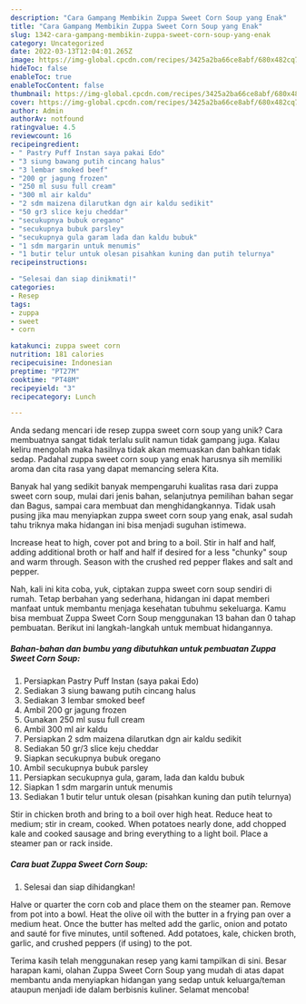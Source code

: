 ```yaml
---
description: "Cara Gampang Membikin Zuppa Sweet Corn Soup yang Enak"
title: "Cara Gampang Membikin Zuppa Sweet Corn Soup yang Enak"
slug: 1342-cara-gampang-membikin-zuppa-sweet-corn-soup-yang-enak
category: Uncategorized
date: 2022-03-13T12:04:01.265Z
image: https://img-global.cpcdn.com/recipes/3425a2ba66ce8abf/680x482cq70/zuppa-sweet-corn-soup-foto-resep-utama.jpg
hideToc: false
enableToc: true
enableTocContent: false
thumbnail: https://img-global.cpcdn.com/recipes/3425a2ba66ce8abf/680x482cq70/zuppa-sweet-corn-soup-foto-resep-utama.jpg
cover: https://img-global.cpcdn.com/recipes/3425a2ba66ce8abf/680x482cq70/zuppa-sweet-corn-soup-foto-resep-utama.jpg
author: Admin
authorAv: notfound
ratingvalue: 4.5
reviewcount: 16
recipeingredient:
- " Pastry Puff Instan saya pakai Edo"
- "3 siung bawang putih cincang halus"
- "3 lembar smoked beef"
- "200 gr jagung frozen"
- "250 ml susu full cream"
- "300 ml air kaldu"
- "2 sdm maizena dilarutkan dgn air kaldu sedikit"
- "50 gr3 slice keju cheddar"
- "secukupnya bubuk oregano"
- "secukupnya bubuk parsley"
- "secukupnya gula garam lada dan kaldu bubuk"
- "1 sdm margarin untuk menumis"
- "1 butir telur untuk olesan pisahkan kuning dan putih telurnya"
recipeinstructions:

- "Selesai dan siap dinikmati!"
categories:
- Resep
tags:
- zuppa
- sweet
- corn

katakunci: zuppa sweet corn 
nutrition: 181 calories
recipecuisine: Indonesian
preptime: "PT27M"
cooktime: "PT48M"
recipeyield: "3"
recipecategory: Lunch

---
```





Anda sedang mencari ide resep zuppa sweet corn soup yang unik? Cara membuatnya sangat tidak terlalu sulit namun tidak gampang juga. Kalau keliru mengolah maka hasilnya tidak akan memuaskan dan bahkan tidak sedap. Padahal zuppa sweet corn soup yang enak harusnya sih memiliki aroma dan cita rasa yang dapat memancing selera Kita.





Banyak hal yang sedikit banyak mempengaruhi kualitas rasa dari zuppa sweet corn soup, mulai dari jenis bahan, selanjutnya pemilihan bahan segar dan Bagus, sampai cara membuat dan menghidangkannya. Tidak usah pusing jika mau menyiapkan zuppa sweet corn soup yang enak,      asal sudah tahu triknya maka hidangan ini bisa menjadi suguhan istimewa.














Increase heat to high, cover pot and bring to a boil. Stir in half and half, adding additional broth or half and half if desired for a less &#34;chunky&#34; soup and warm through. Season with the crushed red pepper flakes and salt and pepper.






Nah, kali ini kita coba, yuk, ciptakan zuppa sweet corn soup sendiri di rumah. Tetap berbahan yang sederhana, hidangan ini dapat memberi manfaat untuk membantu menjaga kesehatan tubuhmu sekeluarga. Kamu bisa membuat Zuppa Sweet Corn Soup menggunakan 13 bahan dan 0 tahap pembuatan. Berikut ini langkah-langkah untuk membuat hidangannya.

<!--inarticleads1-->

##### Bahan-bahan dan bumbu yang dibutuhkan untuk pembuatan Zuppa Sweet Corn Soup:

1. Persiapkan  Pastry Puff Instan (saya pakai Edo)
1. Sediakan 3 siung bawang putih cincang halus
1. Sediakan 3 lembar smoked beef
1. Ambil 200 gr jagung frozen
1. Gunakan 250 ml susu full cream
1. Ambil 300 ml air kaldu
1. Persiapkan 2 sdm maizena dilarutkan dgn air kaldu sedikit
1. Sediakan 50 gr/3 slice keju cheddar
1. Siapkan secukupnya bubuk oregano
1. Ambil secukupnya bubuk parsley
1. Persiapkan secukupnya gula, garam, lada dan kaldu bubuk
1. Siapkan 1 sdm margarin untuk menumis
1. Sediakan 1 butir telur untuk olesan (pisahkan kuning dan putih telurnya)


Stir in chicken broth and bring to a boil over high heat. Reduce heat to medium; stir in cream, cooked. When potatoes nearly done, add chopped kale and cooked sausage and bring everything to a light boil. Place a steamer pan or rack inside. 

<!--inarticleads2-->

##### Cara buat Zuppa Sweet Corn Soup:


1. Selesai dan siap dihidangkan!

Halve or quarter the corn cob and place them on the steamer pan. Remove from pot into a bowl. Heat the olive oil with the butter in a frying pan over a medium heat. Once the butter has melted add the garlic, onion and potato and sauté for five minutes, until softened. Add potatoes, kale, chicken broth, garlic, and crushed peppers (if using) to the pot. 

Terima kasih telah menggunakan resep yang kami tampilkan di sini. Besar harapan kami, olahan Zuppa Sweet Corn Soup yang mudah di atas dapat membantu anda menyiapkan hidangan yang sedap untuk keluarga/teman ataupun menjadi ide dalam berbisnis kuliner. Selamat mencoba!
